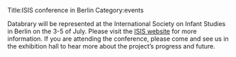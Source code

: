 Title:ISIS conference in Berlin 
Category:events

Databrary will be represented at the International Society on Infant Studies in Berlin 
on the 3-5 of July. Please visit the [ISIS website](http://www.isisweb.org/view/0/ISISconference2014.html) for more information. If you are attending the conference, please come and see us in the exhibition hall to hear more about the project’s progress and future.  